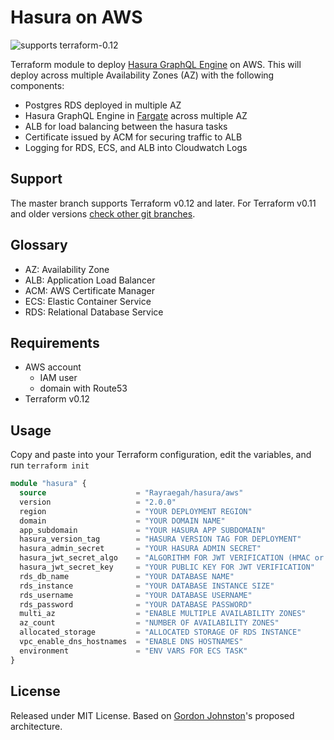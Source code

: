 # Hasura on AWS

![supports terraform-0.12][terraform-0.12-badge]

Terraform module to deploy [Hasura GraphQL Engine](https://github.com/hasura/graphql-engine) on AWS. This will deploy
across multiple Availability Zones (AZ) with the following components:

- Postgres RDS deployed in multiple AZ
- Hasura GraphQL Engine in [Fargate](https://aws.amazon.com/fargate/) across multiple AZ
- ALB for load balancing between the hasura tasks
- Certificate issued by ACM for securing traffic to ALB
- Logging for RDS, ECS, and ALB into Cloudwatch Logs

## Support

The master branch supports Terraform v0.12 and later. For Terraform v0.11 and older versions [check other git branches](https://github.com/Rayraegah/hasura-aws/tree/terraform-0.11).

## Glossary

- AZ: Availability Zone
- ALB: Application Load Balancer
- ACM: AWS Certificate Manager
- ECS: Elastic Container Service
- RDS: Relational Database Service

## Requirements

- AWS account
  - IAM user
  - domain with Route53
- Terraform v0.12

## Usage

Copy and paste into your Terraform configuration, edit the variables, and run `terraform init`

```terraform
module "hasura" {
  source                    = "Rayraegah/hasura/aws"
  version                   = "2.0.0"
  region                    = "YOUR DEPLOYMENT REGION"
  domain                    = "YOUR DOMAIN NAME"
  app_subdomain             = "YOUR HASURA APP SUBDOMAIN"
  hasura_version_tag        = "HASURA VERSION TAG FOR DEPLOYMENT"
  hasura_admin_secret       = "YOUR HASURA ADMIN SECRET"
  hasura_jwt_secret_algo    = "ALGORITHM FOR JWT VERIFICATION (HMAC or RS256)"
  hasura_jwt_secret_key     = "YOUR PUBLIC KEY FOR JWT VERIFICATION"
  rds_db_name               = "YOUR DATABASE NAME"
  rds_instance              = "YOUR DATABASE INSTANCE SIZE"
  rds_username              = "YOUR DATABASE USERNAME"
  rds_password              = "YOUR DATABASE PASSWORD"
  multi_az                  = "ENABLE MULTIPLE AVAILABILITY ZONES"
  az_count                  = "NUMBER OF AVAILABILITY ZONES"
  allocated_storage         = "ALLOCATED STORAGE OF RDS INSTANCE"
  vpc_enable_dns_hostnames  = "ENABLE DNS HOSTNAMES"
  environment               = "ENV VARS FOR ECS TASK"
}
```

## License

Released under MIT License. Based on [Gordon Johnston](https://github.com/elgordino)'s proposed architecture.

[terraform-0.12-badge]: https://img.shields.io/badge/terraform-0.12-brightgreen.svg
